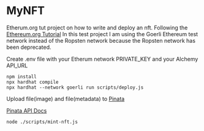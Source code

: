 # MyNFT
Etherum.org tut project on how to write and deploy an nft.
Following the [Ethereum.org Tutorial](https://ethereum.org/en/developers/tutorials/how-to-write-and-deploy-an-nft/)
In this test project I am using the Goerli Ethereum test network instead of the Ropsten network because the Ropsten network has been deprecated. 

Create .env file with your Etherum network PRIVATE_KEY and your Alchemy API_URL
```
npm install
npx hardhat compile
npx hardhat --network goerli run scripts/deploy.js
```
Upload file(image) and file(metadata) to [Pinata](https://pinata.cloud)

[Pinata API Docs](https://docs.pinata.cloud/)
```
node ./scripts/mint-nft.js
```
